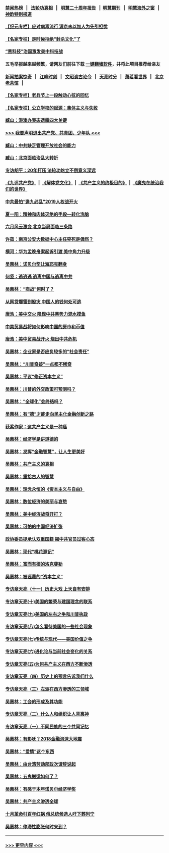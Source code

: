 #### [禁闻热榜](热点新闻.md?=0)  &nbsp;&nbsp;|&nbsp;&nbsp; [法轮功真相](https://github.com/gfw-breaker/truth/blob/master/README.md?=0) &nbsp;&nbsp;|&nbsp;&nbsp; [明慧二十周年报告](https://github.com/gfw-breaker/mh-reports/blob/master/README.md?=0) &nbsp;&nbsp;|&nbsp;&nbsp;[明慧期刊](https://github.com/gfw-breaker/mh-qikan) &nbsp;&nbsp;|&nbsp;&nbsp; [明慧海外之窗](https://github.com/gfw-breaker/mh-news/blob/master/README.md?=0) &nbsp;&nbsp;|&nbsp;&nbsp; [神韵特别报道](https://github.com/gfw-breaker/mh-news/blob/master/shenyun.md?=0)
#### [【纪元专栏】应对病毒流行 渥京未以加人为先引担忧](../pages/nsc423/n11875714.md?t=03151002) 
#### [【名家专栏】是时候拒绝“封杀文化”了](../pages/nsc423/n11814093.md?t=03151002) 
#### [“黑科技”治国激发美中科技战](../pages/nsc423/n11638056.md?t=03151002) 
#### 五毛举报越来越频繁，请网友们前往下载 [一键翻墙软件](https://github.com/gfw-breaker/ssr-accounts)，并将此项目推荐给亲友
#### [新闻拍案惊奇](https://github.com/gfw-breaker/banned-news/blob/master/pages/link4.md) &nbsp;&nbsp;|&nbsp;&nbsp; [江峰时刻](https://github.com/gfw-breaker/banned-news/blob/master/pages/link4.md) &nbsp;&nbsp;|&nbsp;&nbsp; [文昭谈古论今](https://github.com/gfw-breaker/banned-news/blob/master/pages/link4.md) &nbsp;&nbsp;|&nbsp;&nbsp; [天亮时分](https://github.com/gfw-breaker/banned-news/blob/master/pages/link4.md) &nbsp;&nbsp;|&nbsp;&nbsp; [萧茗看世界](https://github.com/gfw-breaker/banned-news/blob/master/pages/link4.md) &nbsp;&nbsp;|&nbsp;&nbsp; [北京老茶馆](https://github.com/gfw-breaker/banned-news/blob/master/pages/link4.md) &nbsp;&nbsp;|&nbsp;&nbsp; 
#### [【名家专栏】老兵节上一段触动心弦的回忆](../pages/nsc423/n11646016.md?t=03151002) 
#### [【名家专栏】公立学校的起源：集体主义与失败](../pages/nsc423/n11601833.md?t=03151002) 
#### [臧山：港澳办表态透露四大关键](../pages/nsc423/n11421628.md?t=03151002) 
#### [>>> 我要声明退出共产党、共青团、少年队 <<<](https://github.com/begood0513/goodnews/blob/master/quit/letter.md) 
#### [臧山：中共缺乏管理开放社会的能力](../pages/nsc423/n11407457.md?t=03151002) 
#### [臧山：北京面临治乱大转折](../pages/nsc423/n11406895.md?t=03151002) 
#### [专访胡平：20年打压 法轮功屹立不倒意义深远](../pages/nsc423/n11398800.md?t=03151002) 
#### [《九评共产党》](https://github.com/begood0513/9ping.md/blob/master/README.md) &nbsp;|&nbsp; [《解体党文化》](../../../../jtdwh.md/blob/master/README.md)  &nbsp;|&nbsp; [《共产主义的终极目的》](../../../../gczydzjmd.md/blob/master/README.md) &nbsp;|&nbsp; [《魔鬼在统治我们的世界》](../../../../mgztzwmdsj.md/blob/master/README.md) 
#### [中共最怕“逢九必乱”2019人权战开火](../pages/nsc423/n11385248.md?t=03151002) 
#### [夏一阳：精神和肉体灭绝的手段—转化洗脑](../pages/nsc423/n11368250.md?t=03151002) 
#### [六月风云激变 北京当局面临三条路](../pages/nsc423/n11313668.md?t=03151002) 
#### [许茹：南京公安大数据中心主任猝死是偶然？](../pages/nsc423/n11064744.md?t=03151002) 
#### [横河：华为孟晚舟案起诉引渡 美中角力升级](../pages/nsc423/n11027230.md?t=03151002) 
#### [吴惠林：诺贝尔奖让海耶克翻身](../pages/nsc423/n10890049.md?t=03151002) 
#### [何坚：逃逃逃 逃离中国与逃离中共](../pages/nsc423/n10592891.md?t=03151002) 
#### [吴惠林：“商战”何时了？](../pages/nsc423/n10573558.md?t=03151002) 
#### [从网贷爆雷到股灾 中国人的钱何处可逃](../pages/nsc423/n10572800.md?t=03151002) 
#### [唐浩：美中交火 隐现中共黑势力混水摸鱼](../pages/nsc423/n10544040.md?t=03151002) 
#### [中美贸易战将如何影响中国的房市和币值](../pages/nsc423/n10543697.md?t=03151002) 
#### [唐浩：美中贸易战开火 烧出中共危机](../pages/nsc423/n10540126.md?t=03151002) 
#### [吴惠林：企业家是否应负较多的“社会责任”](../pages/nsc423/n10535022.md?t=03151002) 
#### [吴惠林：“川普奇迹”一点都不稀奇](../pages/nsc423/n10512808.md?t=03151002) 
#### [吴惠林：平议“修正资本主义”](../pages/nsc423/n10495724.md?t=03151002) 
#### [吴惠林：川普的外交政策可预测吗？](../pages/nsc423/n10462387.md?t=03151002) 
#### [吴惠林：“全球化”会终结吗？](../pages/nsc423/n10452838.md?t=03151002) 
#### [吴惠林：有“德”才能走向民主化金融创新之路](../pages/nsc423/n10432292.md?t=03151002) 
#### [获奖作家：这共产主义是一种癌](../pages/nsc423/n10431541.md?t=03151002) 
#### [吴惠林：经济学是讲道德的](../pages/nsc423/n10398014.md?t=03151002) 
#### [吴惠林：发挥“金融智慧”，让人生更美好](../pages/nsc423/n10375019.md?t=03151002) 
#### [吴惠林：共产主义的真相](../pages/nsc423/n10351394.md?t=03151002) 
#### [吴惠林：重拾古人的智慧](../pages/nsc423/n10337691.md?t=03151002) 
#### [吴惠林：理念永恒的《资本主义与自由》](../pages/nsc423/n10316274.md?t=03151002) 
#### [吴惠林：数位经济的美丽与哀愁](../pages/nsc423/n10292946.md?t=03151002) 
#### [吴惠林：美中经济战将开打？](../pages/nsc423/n10258825.md?t=03151002) 
#### [吴惠林：可怕的中国经济扩张](../pages/nsc423/n10219147.md?t=03151002) 
#### [政协委员提承认双重国籍 揭中共官员过客心态](../pages/nsc423/n10208809.md?t=03151002) 
#### [吴惠林：现代“桃花源记”](../pages/nsc423/n10185234.md?t=03151002) 
#### [吴惠林：富而有德的洛克斐勒](../pages/nsc423/n10142264.md?t=03151002) 
#### [吴惠林：被诬蔑的“资本主义”](../pages/nsc423/n10124816.md?t=03151002) 
#### [专访章天亮（十一）历史大戏 上天自有安排](../pages/nsc423/n10094905.md?t=03151002) 
#### [专访章天亮(十)美国的繁荣与建国理念的联系](../pages/nsc423/n10094899.md?t=03151002) 
#### [专访章天亮(九)美国的左右之争和川普执政](../pages/nsc423/n10094889.md?t=03151002) 
#### [专访章天亮(八)怎么看待美国的一些社会现象](../pages/nsc423/n10094857.md?t=03151002) 
#### [专访章天亮(七)传统与现代——美国价值之争](../pages/nsc423/n10093140.md?t=03151002) 
#### [专访章天亮(六)进化论与当前社会变化的关系](../pages/nsc423/n10092036.md?t=03151002) 
#### [专访章天亮(五)为何共产主义在西方不断渗透](../pages/nsc423/n10083620.md?t=03151002) 
#### [专访章天亮（四）历史上的预言告诉我们什么](../pages/nsc423/n10083606.md?t=03151002) 
#### [专访章天亮（三）左派在西方渗透的三领域](../pages/nsc423/n10081115.md?t=03151002) 
#### [吴惠林：工会的形成及其功能](../pages/nsc423/n10080633.md?t=03151002) 
#### [专访章天亮（二）什么人和组织让人背离神](../pages/nsc423/n10076637.md?t=03151002) 
#### [专访章天亮（一）不同民族的三个共同记忆](../pages/nsc423/n10074188.md?t=03151002) 
#### [吴惠林：有影呒？2018金融泡沫大地震](../pages/nsc423/n10040534.md?t=03151002) 
#### [吴惠林：“爱情”这个东西](../pages/nsc423/n10019423.md?t=03151002) 
#### [吴惠林：由台湾劳动部政次请辞说起](../pages/nsc423/n9979679.md?t=03151002) 
#### [吴惠林：五鬼搬运如何了？](../pages/nsc423/n9925338.md?t=03151002) 
#### [吴惠林：有感于本年诺贝尔经济学奖](../pages/nsc423/n9871883.md?t=03151002) 
#### [吴惠林：共产主义渗透全球](../pages/nsc423/n9812748.md?t=03151002) 
#### [十月革命引百年红祸 俄总统候选人吁下葬列宁](../pages/nsc423/n9810182.md?t=03151002) 
#### [吴惠林：停滞性膨胀何时来到？](../pages/nsc423/n9764136.md?t=03151002) 

----
#### [ >>> 更早内容 <<< ](../indexes/nsc423-earlier.md)
